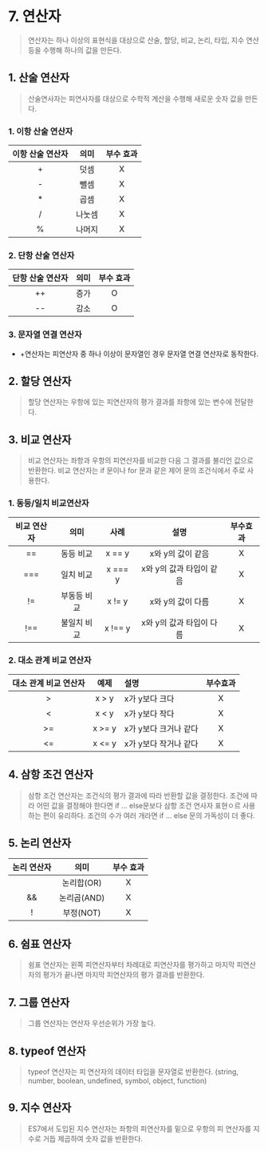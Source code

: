 # 7. 연산자

> 연산자는 하나 이상의 표현식을 대상으로 산술, 할당, 비교, 논리, 타입, 지수 연산 등을 수행해 하나의 값을 만든다.

## 1. 산술 연산자

> 산술연사자는 피연사자를 대상으로 수학적 계산을 수행해 새로운 숫자 값을 만든다.

### 1. 이항 산술 연산자

| 이항 산술 연산자 | 의미  | 부수 효과 |  
|:---------:|:---:|:------:|
|     +     | 덧셈  | X |
|     -     | 뺄셈  | X |
|     *     | 곱셈  | X |
|     /     | 나눗셈 | X |
|     %     | 나머지 | X |

### 2. 단항 산술 연산자
| 단항 산술 연산자 | 의미  | 부수 효과 | 
|:---------:|:---:|:------:|
|    ++     | 증가  | O |
|    --     | 감소  | O |

### 3. 문자열 연결 연산자

- +연산자는 피연산자 중 하나 이상이 문자열인 경우 문자열 연결 연산자로 동작한다.

## 2. 할당 연산자
> 할당 연산자는 우항에 있는 피연산자의 평가 결과를 좌항에 있는 변수에 전달한다.

## 3. 비교 연산자
> 비교 연산자는 좌항과 우항의 피연산자를 비교한 다음 그 결과를 불리언 값으로 반환한다.
> 비교 연산자는 if 문이나 for 문과 같은 제어 문의 조건식에서 주로 사용한다.

### 1. 동등/일치 비교연산자
| 비교 연산자 |   의미   |   사례    |       설명        |  부수효과   |
|:------:|:------:|:-------:|:---------------:|:-------:|
|   ==   | 동등 비교  | x == y  |   x와 y의 값이 같음   |    X    |
|  ===   | 일치 비교  | x === y | x와 y의 값과 타입이 같음 |    X    |
|   !=   | 부동등 비교 | x != y  |   x와 y의 값이 다름   |    X    |
|  !==   | 불일치 비교 | x !== y | x와 y의 값과 타입이 다름 |    X    |

### 2. 대소 관계 비교 연산자
| 대소 관계 비교 연산자 |   예제    | 설명            |  부수효과   |
|:------------:|:------:|:--------------|:-------:|
|      >       | x > y  | x가 y보다 크다     |    X    |
|      <       | x < y | x가 y보다 작다     |    X    |
|      >=      | x >= y  | x가 y보다 크거나 같다 |    X    |
|      <=      | x <= y | x가 y보다 작거나 같다 |    X    |

## 4. 삼항 조건 연산자

> 삼항 조건 연산자는 조건식의 평가 결과에 따라 반환할 값을 결정한다.
> 조건에 따라 어떤 값을 결정해야 한다면 if ... else문보다 삼항 조건 연사자 표현ㅇ르 사용하는 편이 유리하다. 조건의 수가 여러 개라면 if ... else 문의 가독성이 더 좋다.


## 5. 논리 연산자
| 논리 연산자 |    의미    | 부수 효과 |
|:------:|:--------:|:-----:|
|        | 논리합(OR)  | X|
|   &&   | 논리곱(AND) | X|
|   !    | 부정(NOT)  | X|

## 6. 쉼표 연산자

> 쉼표 연산자는 왼쪽 피연산자부터 차례대로 피연산자를 평가하고 마지막 피연산자의 평가가 끝나면 마지막 피연산자의 평가 결과를 반환한다.

## 7. 그룹 연산자

> 그룹 연산자는 연산자 우선순위가 가장 높다.

## 8. typeof 연산자

> typeof 연산자는 피 연산자의 데이터 타입을 문자열로 반환한다. (string, number, boolean, undefined, symbol, object, function)

## 9. 지수 연산자

> ES7에서 도입된 지수 연산자는 좌항의 피연산자를 밑으로 우항의 피 연산자를 지수로 거듭 제곱하여 숫자 값을 반환한다.


